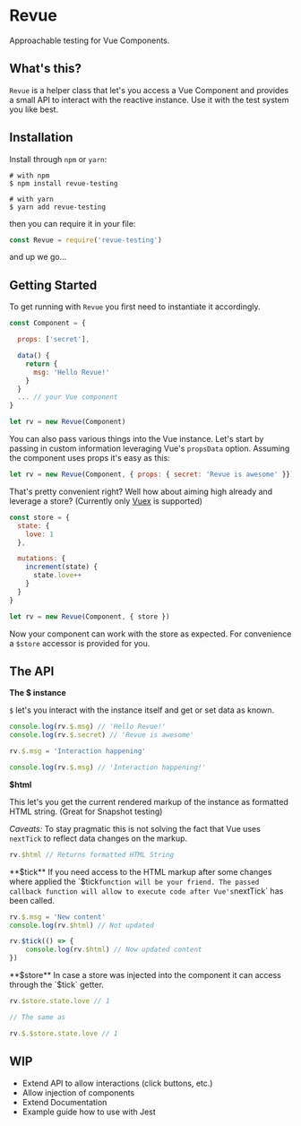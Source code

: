 Revue
=====

Approachable testing for Vue Components.

## What's this?

`Revue` is a helper class that let's you access a Vue Component and provides a small API to interact with the reactive instance. Use it with the test system you like best.

## Installation

Install through `npm` or `yarn`:

```shell
# with npm
$ npm install revue-testing

# with yarn
$ yarn add revue-testing
```

then you can require it in your file:

```js
const Revue = require('revue-testing')
```

and up we go...

## Getting Started

To get running with `Revue` you first need to instantiate it accordingly.

```js
const Component = {

  props: ['secret'],

  data() {
    return {
      msg: 'Hello Revue!'
    }
  }
  ... // your Vue component
}

let rv = new Revue(Component)
```

You can also pass various things into the Vue instance. Let's start by passing in custom information leveraging Vue's `propsData` option. 
Assuming the component uses props it's easy as this:

```js
let rv = new Revue(Component, { props: { secret: 'Revue is awesome' }})
```

That's pretty convenient right? Well how about aiming high already and leverage a store? (Currently only [Vuex](https://vuex.vuejs.org/en/) is supported)

```js
const store = {
  state: {
    love: 1
  },

  mutations: {
    increment(state) {
      state.love++
    }
  }
}

let rv = new Revue(Component, { store })
```

Now your component can work with the store as expected. For convenience a `$store` accessor is provided for you.

## The API

**The $ instance**

`$` let's you interact with the instance itself and get or set data as known.

```js
console.log(rv.$.msg) // 'Hello Revue!'
console.log(rv.$.secret) // 'Revue is awesome'

rv.$.msg = 'Interaction happening'

console.log(rv.$.msg) // 'Interaction happening!'
```

**$html**

This let's you get the current rendered markup of the instance as formatted HTML string. (Great for Snapshot testing)

*Caveats:* To stay pragmatic this is not solving the fact that Vue uses `nextTick` to reflect data changes on the markup.

```js
rv.$html // Returns formatted HTML String
```

**$tick**
If you need access to the HTML markup after some changes where applied the `$tick` function will be your friend. The passed callback function will allow to execute code after Vue's `nextTick` has been called.

```js
rv.$.msg = 'New content'
console.log(rv.$html) // Not updated

rv.$tick(() => {
    console.log(rv.$html) // Now updated content
})
```

**$store**
In case a store was injected into the component it can access through the `$tick` getter.

```js
rv.$store.state.love // 1

// The same as

rv.$.$store.state.love // 1
```

## WIP

- Extend API to allow interactions (click buttons, etc.)
- Allow injection of components
- Extend Documentation
- Example guide how to use with Jest
